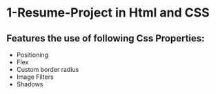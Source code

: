 # 1-Resume-Project in Html and CSS
## Features the use of following Css Properties:
- Positioning
- Flex
- Custom border radius
- Image Filters
- Shadows


